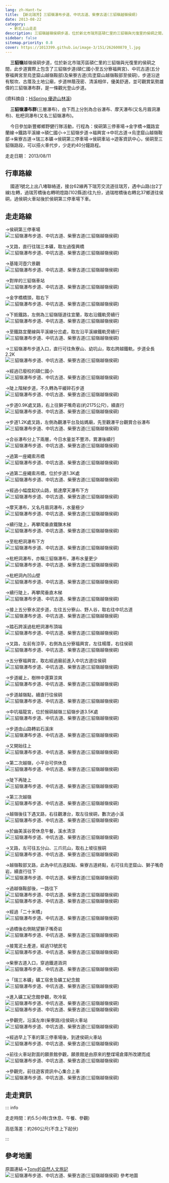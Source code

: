 ```yaml
---
lang: zh-Hant-tw
title: 【新北瑞芳】三貂嶺瀑布步道、中坑古道、柴寮古道(三貂嶺越嶺侯硐)
date: 2013-08-22
category: 
  - 新北上山走走
description: 三貂嶺越嶺侯硐步道，位於新北市瑞芳區碩仁里的三貂嶺與光復里的侯硐之間，此步道實際上包含了三貂嶺步道(碩仁國小至五分寮福興宮)、中坑古道(五分寮福興宮至烏塗窟山越嶺鞍部)及柴寮古道(烏塗窟山越嶺鞍部至侯硐)，步道沿途有駁坎、古厝及土地公廟，步道林蔭茂密、清溪相伴，優美舒適，並可觀賞氣勢雄偉的三貂嶺瀑布群，是一條觀光登山步道。
sidebar: false
sitemap.priority: 0.8
cover: https://1013399.github.io/image-3/151/262600870_l.jpg
---
```


    **三貂嶺**越嶺侯硐步道，位於新北市瑞芳區碩仁里的三貂嶺與光復里的侯硐之間，此步道實際上包含了三貂嶺步道(碩仁國小至五分寮福興宮)、中坑古道(五分寮福興宮至烏塗窟山越嶺鞍部)及柴寮古道(烏塗窟山越嶺鞍部至侯硐)，步道沿途有駁坎、古厝及土地公廟，步道林蔭茂密、清溪相伴，優美舒適，並可觀賞氣勢雄偉的三貂嶺瀑布群，是一條觀光登山步道。

<!-- more -->

(資料摘自：[HiSpring 優遊山林溪](http://gohiking.myweb.hinet.net/h4/NECsandiaoling.htm))  


    **三貂嶺瀑布群**(三層瀑布)，由下而上分別為合谷瀑布、摩天瀑布(又名月眉洞瀑布)、枇杷洞瀑布(又名三貂嶺瀑布)。  

    今日參加新豐鄉鄉野健行隊活動，行程為：侯硐第三停車場→金字橋→鐵路宜蘭線→鐵路平溪線→碩仁國小→三貂嶺步道→福興宮→中坑古道→烏塗窟山越嶺鞍部→柴寮古道→瑞三本礦→侯硐第三停車場→侯硐車站→遊客資訊中心，侯硐至三貂嶺路段，可以搭火車代步，少走約40分鐘路程。

走走日期： 2013/08/11

## 行車路線
    國道1號北上出八堵聯絡道，接台62線再下瑞芳交流道往瑞芳，遇中山路(台2丁線)左轉，過瑞芳橋後右轉明燈路(102縣道)往九份，過瑞柑橋後右轉北37鄉道往侯硐，過侯硐火車站後於侯硐第三停車場下車。

## 走走路線  
→侯硐第三停車場  
![三貂嶺瀑布步道、中坑古道、柴寮古道(三貂嶺越嶺侯硐)](https://1013399.github.io/image-3/151/262600846_l.jpg)

→叉路，直行往瑞三本礦，取左過復興橋  
![三貂嶺瀑布步道、中坑古道、柴寮古道(三貂嶺越嶺侯硐)](https://1013399.github.io/image-3/151/262600853_l.jpg)

→基隆河壺穴景觀  
![三貂嶺瀑布步道、中坑古道、柴寮古道(三貂嶺越嶺侯硐)](https://1013399.github.io/image-3/151/262600857_l.jpg)

→對岸的三貂嶺車站  
![三貂嶺瀑布步道、中坑古道、柴寮古道(三貂嶺越嶺侯硐)](https://1013399.github.io/image-3/151/262600860_l.jpg)

→金字橋橋頭，取右下  
![三貂嶺瀑布步道、中坑古道、柴寮古道(三貂嶺越嶺侯硐)](https://1013399.github.io/image-3/151/262600862_l.jpg)

→下抵鐵路，左側為三貂嶺隧道往宜蘭，取右沿鐵軌旁續行  
![三貂嶺瀑布步道、中坑古道、柴寮古道(三貂嶺越嶺侯硐)](https://1013399.github.io/image-3/151/262600865_l.jpg)

→至鐵路宜蘭線與平溪線分岔處，取左沿平溪線鐵軌旁續行  
![三貂嶺瀑布步道、中坑古道、柴寮古道(三貂嶺越嶺侯硐)](https://1013399.github.io/image-3/151/262600870_l.jpg)

→三貂嶺瀑布步道入口，直行可往魚寮山、幼坑山，取右跨越鐵軌，步道全長2.2K  
![三貂嶺瀑布步道、中坑古道、柴寮古道(三貂嶺越嶺侯硐)](https://1013399.github.io/image-3/151/262600874_l.jpg)

→經過已廢校的碩仁國小  
![三貂嶺瀑布步道、中坑古道、柴寮古道(三貂嶺越嶺侯硐)](https://1013399.github.io/image-3/151/262600878_l.jpg)

→陡上階梯步道，不久轉為平緩碎石步道  
![三貂嶺瀑布步道、中坑古道、柴寮古道(三貂嶺越嶺侯硐)](https://1013399.github.io/image-3/151/262600883_l.jpg)

→步道0.9K處叉路，右上往獅子嘴奇岩(約2175公尺)，續直行  
![三貂嶺瀑布步道、中坑古道、柴寮古道(三貂嶺越嶺侯硐)](https://1013399.github.io/image-3/151/262600889_l.jpg)

→步道1.2K處叉路，左側為觀瀑平台及姑媽廟，先至觀瀑平台觀賞合谷瀑布  
![三貂嶺瀑布步道、中坑古道、柴寮古道(三貂嶺越嶺侯硐)](https://1013399.github.io/image-3/151/262600893_l.jpg)

→合谷瀑布分上下兩層，今日水量並不豐沛，賞瀑後續行  
![三貂嶺瀑布步道、中坑古道、柴寮古道(三貂嶺越嶺侯硐)](https://1013399.github.io/image-3/151/262600900_l.jpg)

→過第一座繩索吊橋  
![三貂嶺瀑布步道、中坑古道、柴寮古道(三貂嶺越嶺侯硐)](https://1013399.github.io/image-3/151/262600904_l.jpg)

→過第二座繩索吊橋，位於步道1.3K處  
![三貂嶺瀑布步道、中坑古道、柴寮古道(三貂嶺越嶺侯硐)](https://1013399.github.io/image-3/151/262600912_l.jpg)

→經過小幅度起伏山路，抵達摩天瀑布下方  
![三貂嶺瀑布步道、中坑古道、柴寮古道(三貂嶺越嶺侯硐)](https://1013399.github.io/image-3/151/262600920_l.jpg)

→摩天瀑布，又名月眉洞瀑布，水量極少  
![三貂嶺瀑布步道、中坑古道、柴寮古道(三貂嶺越嶺侯硐)](https://1013399.github.io/image-3/151/262600923_l.jpg)

→續行陡上，再攀爬垂直鐵鍊木梯  
![三貂嶺瀑布步道、中坑古道、柴寮古道(三貂嶺越嶺侯硐)](https://1013399.github.io/image-3/151/262600929_l.jpg)

→至枇杷洞瀑布下方  
![三貂嶺瀑布步道、中坑古道、柴寮古道(三貂嶺越嶺侯硐)](https://1013399.github.io/image-3/151/262600931_l.jpg)

→枇杷洞瀑布，亦稱三貂嶺瀑布，瀑布水量更少  
![三貂嶺瀑布步道、中坑古道、柴寮古道(三貂嶺越嶺侯硐)](https://1013399.github.io/image-3/151/262600936_l.jpg)

→枇杷洞內凹山壁  
![三貂嶺瀑布步道、中坑古道、柴寮古道(三貂嶺越嶺侯硐)](https://1013399.github.io/image-3/151/262600942_l.jpg)

→續行陡上，再攀爬垂直木梯  
![三貂嶺瀑布步道、中坑古道、柴寮古道(三貂嶺越嶺侯硐)](https://1013399.github.io/image-3/151/262600940_l.jpg)

→接上五分寮水泥步道，左往五分寮山、野人谷，取右往中坑古道  
![三貂嶺瀑布步道、中坑古道、柴寮古道(三貂嶺越嶺侯硐)](https://1013399.github.io/image-3/151/262600947_l.jpg)

→踏石跨溪過枇杷洞瀑布頂端  
![三貂嶺瀑布步道、中坑古道、柴寮古道(三貂嶺越嶺侯硐)](https://1013399.github.io/image-3/151/262600949_l.jpg)

→叉路，左前有涼亭，右側為五分寮福興宮，左往楊厝，右往侯硐  
![三貂嶺瀑布步道、中坑古道、柴寮古道(三貂嶺越嶺侯硐)](https://1013399.github.io/image-3/151/262600956_l.jpg)

→五分寮福興宮，取右經過廟前進入中坑古道往侯硐  
![三貂嶺瀑布步道、中坑古道、柴寮古道(三貂嶺越嶺侯硐)](https://1013399.github.io/image-3/151/262600952_l.jpg)

→步道緩上，樹林中還算涼爽  
![三貂嶺瀑布步道、中坑古道、柴寮古道(三貂嶺越嶺侯硐)](https://1013399.github.io/image-3/151/262600961_l.jpg)

→步道越嶺點，續直行往侯硐  
![三貂嶺瀑布步道、中坑古道、柴寮古道(三貂嶺越嶺侯硐)](https://1013399.github.io/image-3/151/262600966_l.jpg)

→中坑福龍宮，位於猴硐越嶺三貂嶺步道3.5K處  
![三貂嶺瀑布步道、中坑古道、柴寮古道(三貂嶺越嶺侯硐)](https://1013399.github.io/image-3/151/262600971_l.jpg)

→步道由山路轉岩石溪床  
![三貂嶺瀑布步道、中坑古道、柴寮古道(三貂嶺越嶺侯硐)](https://1013399.github.io/image-3/151/262600975_l.jpg)

→又開始往上  
![三貂嶺瀑布步道、中坑古道、柴寮古道(三貂嶺越嶺侯硐)](https://1013399.github.io/image-3/151/262600980_l.jpg)

→第二次越嶺，小平台可供休息  
![三貂嶺瀑布步道、中坑古道、柴寮古道(三貂嶺越嶺侯硐)](https://1013399.github.io/image-3/151/262600983_l.jpg)

→陡下再陡上  
![三貂嶺瀑布步道、中坑古道、柴寮古道(三貂嶺越嶺侯硐)](https://1013399.github.io/image-3/151/262600987_l.jpg)

→第三次越嶺  
![三貂嶺瀑布步道、中坑古道、柴寮古道(三貂嶺越嶺侯硐)](https://1013399.github.io/image-3/151/262600993_l.jpg)

→越嶺後往下遇叉路，右往觀瀑台，取左往侯硐，數次過小溪  
![三貂嶺瀑布步道、中坑古道、柴寮古道(三貂嶺越嶺侯硐)](https://1013399.github.io/image-3/151/262600999_l.jpg)

→於幽美溪谷旁休息午餐，溪水清涼  
![三貂嶺瀑布步道、中坑古道、柴寮古道(三貂嶺越嶺侯硐)](https://1013399.github.io/image-3/151/262601000_l.jpg)

→叉路，左可往五分山、三爪坑山，取右上坡往猴硐  
![三貂嶺瀑布步道、中坑古道、柴寮古道(三貂嶺越嶺侯硐)](https://1013399.github.io/image-3/151/262601004_l.jpg)

→越嶺鞍部叉路，此為中坑古道起點、柴寮古道終點，右可往烏塗窟山、獅子嘴奇岩，續直行往下  
![三貂嶺瀑布步道、中坑古道、柴寮古道(三貂嶺越嶺侯硐)](https://1013399.github.io/image-3/151/262601007_l.jpg)

→過越嶺鞍部後，一路往下  
![三貂嶺瀑布步道、中坑古道、柴寮古道(三貂嶺越嶺侯硐)](https://1013399.github.io/image-3/151/262601013_l.jpg)  
![三貂嶺瀑布步道、中坑古道、柴寮古道(三貂嶺越嶺侯硐)](https://1013399.github.io/image-3/151/262601015_l.jpg)

→經過「二十米橋」  
![三貂嶺瀑布步道、中坑古道、柴寮古道(三貂嶺越嶺侯硐)](https://1013399.github.io/image-3/151/262601020_l.jpg)

→過橋後右側眺望獅子嘴奇岩  
![三貂嶺瀑布步道、中坑古道、柴寮古道(三貂嶺越嶺侯硐)](https://1013399.github.io/image-3/151/262601024_l.jpg)

→接寬泥土產道，經過13號民宅  
![三貂嶺瀑布步道、中坑古道、柴寮古道(三貂嶺越嶺侯硐)](https://1013399.github.io/image-3/151/262601029_l.jpg)

→柴寮古道入口，穿過鐵道涵洞  
![三貂嶺瀑布步道、中坑古道、柴寮古道(三貂嶺越嶺侯硐)](https://1013399.github.io/image-3/151/262601036_l.jpg)

→「瑞三本礦」礦工宿舍及礦工紀念館  
![三貂嶺瀑布步道、中坑古道、柴寮古道(三貂嶺越嶺侯硐)](https://1013399.github.io/image-3/151/262601040_l.jpg)

→進入礦工紀念館參觀，吹冷氣  
![三貂嶺瀑布步道、中坑古道、柴寮古道(三貂嶺越嶺侯硐)](https://1013399.github.io/image-3/151/262601045_l.jpg)  
![三貂嶺瀑布步道、中坑古道、柴寮古道(三貂嶺越嶺侯硐)](https://1013399.github.io/image-3/151/262601049_l.jpg)

→參觀完，沿溪左岸(柴寮路)往侯硐火車站  
![三貂嶺瀑布步道、中坑古道、柴寮古道(三貂嶺越嶺侯硐)](https://1013399.github.io/image-3/151/262601055_l.jpg)

→經過早上下車的第三停車場後，到達侯硐火車站  
![三貂嶺瀑布步道、中坑古道、柴寮古道(三貂嶺越嶺侯硐)](https://1013399.github.io/image-3/151/262601059_l.jpg)

→前往火車站對面的願景館參觀，願景館是由原來的整煤場倉庫所改建而成  
![三貂嶺瀑布步道、中坑古道、柴寮古道(三貂嶺越嶺侯硐)](https://1013399.github.io/image-3/151/262601063_l.jpg)

→參觀完，前往遊客資訊中心集合上車  
![三貂嶺瀑布步道、中坑古道、柴寮古道(三貂嶺越嶺侯硐)](https://1013399.github.io/image-3/151/262601064_l.jpg)


## 走走資訊

::: info

走走時間：約5.5小時(含休息、午餐、參觀)

高低落差：約260公尺(不含上下起伏)

:::

## 參考地圖  
原圖連結→[Tony的自然人文旅記](http://www.tonyhuang39.com/tony0440/tony0440.html)
![三貂嶺瀑布步道、中坑古道、柴寮古道(三貂嶺越嶺侯硐) 參考地圖](https://1013399.github.io/image-3/151/262601204_l.jpg)